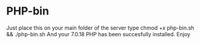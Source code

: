 # PHP-bin
Just place this on your main folder of the server 
type chmod +x php-bin.sh && ./php-bin.sh 
And your 7.0.18 PHP has been succesfully installed.
Enjoy
